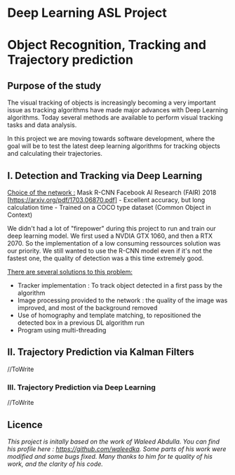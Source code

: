 # Deep Learning ASL Project
# Object Recognition, Tracking and Trajectory prediction 

## Purpose of the study 
The visual tracking of objects is increasingly becoming a very important issue as tracking algorithms have made major advances with Deep Learning algorithms. Today several methods are available to perform visual tracking tasks and data analysis.

In this project we are moving towards software development, where the goal will be to test the latest deep learning algorithms for tracking objects and calculating their trajectories.

## I.    Detection and Tracking via Deep Learning

<u>Choice of the network :</u>
     Mask R-CNN Facebook AI Research (FAIR) 2018 [https://arxiv.org/pdf/1703.06870.pdf]
    - Excellent accuracy, but long calculation time
    - Trained on a COCO type dataset (Common Object in Context)

We didn't had a lot of "firepower" during this project to run and train our deep learning model. 
We first used a NVDIA GTX 1060, and then a RTX 2070.
So the implementation of a low consuming ressources solution was our priority. We still wanted to use the R-CNN model even if it's not the fastest one, the quality of detection was a this time extremely good. 

<u>There are several solutions to this problem:</u>
 - Tracker implementation : To track object detected in a first pass by the algorithm 
 - Image processing provided to the network : the quality of the image was improved, and most of the background removed 
 - Use of homography and template matching, to repositioned the detected box in a previous DL algorithm run 
 - Program using multi-threading


## II.    Trajectory Prediction via Kalman Filters

//ToWrite

### III.    Trajectory Prediction via Deep Learning

//ToWrite

## Licence 
<i> This project is initally based on the work of Waleed Abdulla. You can find his profile here : https://github.com/waleedka. 
  Some parts of his work were modified and some bugs fixed.
Many thanks to him for te quality of his work, and the clarity of his code.</i>
  
